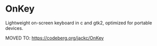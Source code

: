 # OnKey
Lightweight on-screen keyboard in c and gtk2, optimized for portable devices.  

MOVED TO: https://codeberg.org/jackc/OnKey
